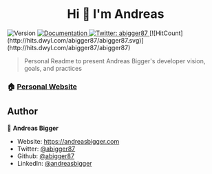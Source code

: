 <h1 align="center">Hi 👋 I'm Andreas</h1>
<img alt="Version" src="https://img.shields.io/badge/version-1.0.0-blue.svg?cacheSeconds=2592000" />
<a href="https://readme.andreasbigger.com" target="_blank">
  <img alt="Documentation" src="https://img.shields.io/badge/documentation-yes-brightgreen.svg" />
</a>
<a href="https://twitter.com/abigger87" target="_blank">
  <img alt="Twitter: abigger87" src="https://img.shields.io/twitter/follow/abigger87.svg?style=social" />
</a>
[![HitCount](http://hits.dwyl.com/abigger87/abigger87.svg)](http://hits.dwyl.com/abigger87/abigger87)

> Personal Readme to present Andreas Bigger's developer vision, goals, and practices

### 🏠 [Personal Website](https://andreasbigger.com)

## Author

👤 **Andreas Bigger**

* Website: https://andreasbigger.com
* Twitter: [@abigger87](https://twitter.com/abigger87)
* Github: [@abigger87](https://github.com/abigger87)
* LinkedIn: [@andreasbigger](https://linkedin.com/in/andreasbigger)

